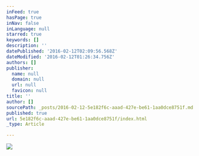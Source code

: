 ```yaml
---
inFeed: true
hasPage: true
inNav: false
inLanguage: null
starred: true
keywords: []
description: ''
datePublished: '2016-02-12T02:09:56.568Z'
dateModified: '2016-02-12T01:26:34.756Z'
authors: []
publisher:
  name: null
  domain: null
  url: null
  favicon: null
title: ''
author: []
sourcePath: _posts/2016-02-12-5e182f6c-aaad-427e-be61-1aa0dce8751f.md
published: true
url: 5e182f6c-aaad-427e-be61-1aa0dce8751f/index.html
_type: Article

---
```

![](https://the-grid-user-content.s3-us-west-2.amazonaws.com/1a77ae72-c0b0-4c95-9b89-4d5b4c52e113.jpg)